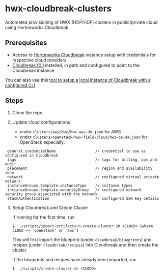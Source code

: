 # hwx-cloudbreak-clusters

Automated provisioning of HWX (HDP/HDF) clusters in public/private cloud using Hortonworks Cloudbreak

## Prerequisites

 * Access to [Hortonworks Cloudbreak](https://docs.hortonworks.com/HDPDocuments/Cloudbreak/Cloudbreak-2.4.1/content/index.html) instance setup with credentials for respective cloud providers
 * [Cloudbreak CLI](https://docs.hortonworks.com/HDPDocuments/Cloudbreak/Cloudbreak-2.4.1/content/cli-install/index.html) installed, in path and configured to point to the Cloudbreak instance

 You can also use this [tool to setup a local instance of Cloudbreak with a configured CLI](https://github.com/amolthacker/hwx-local-cloudbreak)

## Steps

 1. Clone the repo
 
 2. Update cloud configurations
    - under `clusters/aws/hwx/hwx-aws-dm.json` for AWS
    - under `clusters/openstack/hwx-field-cloud/hwx-os-dm.json` for OpenStack
   especially:
   ```
    general.credentialName                  // credential to use as configured in Cloudbreak
    tags                                    // tags for billing, ops and audit
    placement                               // region and availability zone
    network                                 // configured virtual private network
    instanceGroups.template.instanceType    // instance types
    instanceGroups.template.securityGroup   // configured network security group associated with the network
    stackAuthentication                     // configured SSH key details
   ```

3. Setup Cloudbreak and Create Cluster
   
   If running for the first time, run
   ```
   $  ./scripts/import-artifacts-n-create-cluster.sh <CLOUD> [where CLOUD => 'openstack' or 'aws']
   ```
   This will first import the blueprint (under `cloudbreak/blueprints`) and recipes (under `cloudbreak/recipes`) into Cloudbreak and then create the cluster

   If the blueprints and recipes have already been imported, run
   ```
   $  ./scripts/create-cluster.sh <CLOUD>
   ```
